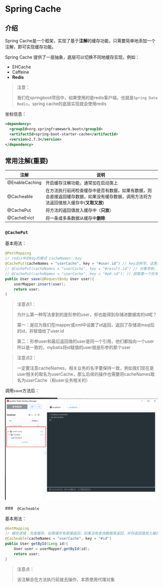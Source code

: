 # Spring Cache



## 介绍

Spring Cache是一个框架，实现了基于**注解**的缓存功能，只需要简单地添加一个注解，即可实现缓存功能。



Spring Cache 提供了一层抽象，底层可以切换不同地缓存实现，例如：

* EHCache
* Caffeine
* **Redis**

>注意：
>
>我们在springboot项目中，如果使用的是redis客户端，也就是`Spring Data Redis`，spring cache的底层实现就会使用redis



坐标信息：

```xml
<dependency>
  <groupId>org.springframework.boot</groupId>
  <artifactId>spring-boot-starter-cache</artifactId>
  <version>2.7.3</version>
</dependency>
```





## 常用注解(重要)



| 注解           | 说明                                                         |
| -------------- | ------------------------------------------------------------ |
| @EnableCaching | 开启缓存注解功能，通常加在启动类上                           |
| @Cacheable     | 在方法执行前闲检查缓存中是否有数据，如果有数据，则会直接返回缓存数据，如果没有缓存数据，调用方法将方法返回值放入缓存中(**又取又放**) |
| @CachePut      | 将方法的返回值放入缓存中（**只放**）                         |
| @CacheEvict    | 将一条或多条数据从缓存中**删除**                             |





### `@CachePut`

基本用法：

```java
@PostMapping
// redis中的key的格式 cacheNames::key
@CachePut(cacheNames = "userCache", key = "#user.id") // key这样写，这里是拿到user的id 保证和形参user名称一致
// @CachePut(cacheNames = "userCache", key = "#result.id") // 对象导航，获取的是返回值的user
// @CachePut(cacheNames = "userCache", key = "#p0.id"); // 获取第一个形参也就是还是user
public User save(@RequestBody User user){
    userMapper.insert(user);
    return user;
}
```

>注意点1：
>
>为什么第一种写法拿到的是形参的user，却也能得到存储进数据库的id呢？
>
>第一：是应为我们在mapper或xml中设置了id返回，返回了存储进msql后的id，并赋值给了user.id
>
>第二：形参user和最后返回值的user是同一个引用，他们都指向一个user所以是一致的，mybatis将id赋值的user就是形参的那个user

>注意点2：
>
>一定要注意cacheNames，相关业务的名字要保持一致，例如我们现在是user相关的取名为userCache，那么后续的操作也需要将cacheNames取名为userCache（和user业务相关的）



调用`save`方法后：

![01-springCache入门介绍01](assets/01-springCache入门介绍01.png)







###　`@Cacheable`

基本用法：

```java
@GetMapping
// 缓存逻辑：先查缓存，如果缓存有直接返回，如果没有查询数据库返回，并将返回值放入缓存中
@Cacheable(cacheNames = "userCache", key = "#id")
public User getById(Long id){
    User user = userMapper.getById(id);
    return user;
}
```

>注意点：
>
>该注解会在方法执行前就去操作，本质使用代理对象
